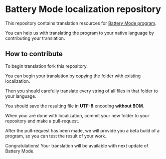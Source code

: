 # Battery Mode localization repository #

This repository contains translation resources for [Battery Mode program](http://bmode.tarcode.ru).

You can help us with translating the program to your native language by contributing your translation.

## How to contribute ##

To begin translation fork this repository.

You can begin your translation by copying the folder with existing localization.

Then you should carefully translate every string of all files in that folder to your language.

You should save the resulting file in **UTF-8** encoding **without BOM**.

When your are done with localization, commit your new folder to your repository and make a pull-request.

After the pull-request has been made, we will provide you a beta build of a program, so you can test the result of your work. 

Congratulations! Your translation will be available with next update of Battery Mode.